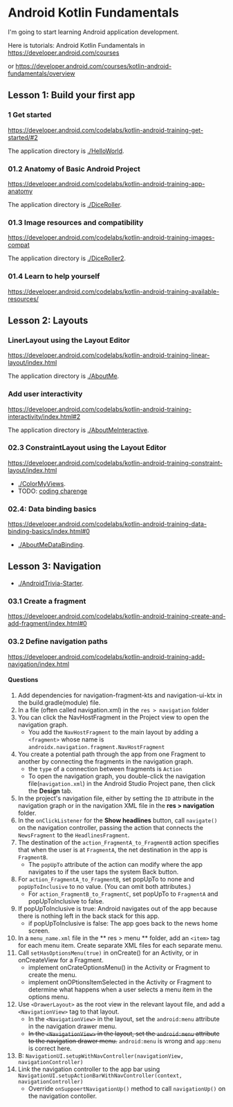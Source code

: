 # Android Kotlin Fundamentals

I'm going to start learning Android application development.

Here is tutorials: Android Kotlin Fundamentals in https://developer.android.com/courses

or https://developer.android.com/courses/kotlin-android-fundamentals/overview

## Lesson 1: Build your first app

### 1 Get started

https://developer.android.com/codelabs/kotlin-android-training-get-started/#2

The application directory is [./HelloWorld](./HelloWorld).

### 01.2 Anatomy of Basic Android Project

https://developer.android.com/codelabs/kotlin-android-training-app-anatomy

The application directory is [./DiceRoller](./DiceRoller).

### 01.3 Image resources and compatibility

https://developer.android.com/codelabs/kotlin-android-training-images-compat

The application directory is [./DiceRoller2](./DiceRoller2).

### 01.4 Learn to help yourself

https://developer.android.com/codelabs/kotlin-android-training-available-resources/

## Lesson 2: Layouts

### LinerLayout using the Layout Editor

https://developer.android.com/codelabs/kotlin-android-training-linear-layout/index.html

The application directory is [./AboutMe](./AboutMe).

### Add user interactivity

https://developer.android.com/codelabs/kotlin-android-training-interactivity/index.html#2

The application directory is [./AboutMeInteractive](./AboutMeInteractive).

### 02.3 ConstraintLayout using the Layout Editor

https://developer.android.com/codelabs/kotlin-android-training-constraint-layout/index.html

- [./ColorMyViews](./ColorMyViews).
- TODO: [coding charenge](https://developer.android.com/codelabs/kotlin-android-training-constraint-layout/index.html#8)

### 02.4: Data binding basics

https://developer.android.com/codelabs/kotlin-android-training-data-binding-basics/index.html#0

- [./AboutMeDataBinding](./AboutMeDataBinding).

## Lesson 3: Navigation

- [./AndroidTrivia-Starter](./AndroidTrivia-Starter).

### 03.1 Create a fragment

https://developer.android.com/codelabs/kotlin-android-training-create-and-add-fragment/index.html#0

### 03.2 Define navigation paths

https://developer.android.com/codelabs/kotlin-android-training-add-navigation/index.html

#### Questions

1. Add dependencies for navigation-fragment-kts and navigation-ui-ktx in the build.gradle(module) file.
2. In a file (often called navigation.xml) in the `res > navigation` folder
3. You can click the NavHostFragment in the Project view to open the navigation graph.
    - You add the `NavHostFragment` to the main layout by adding a `<fragment>` whose name is `androidx.navigation.fragment.NavHostFragment`
4. You create a potential path through the app from one Fragment to another by connecting the fragments in the navigation graph.
    - the `type` of a connection between fragments is `Action`
    - To open the navigation graph, you double-click the navigation file(`navigation.xml`) in the Android Studio Project pane, then click the **Design** tab.
5. In the project's navigation file, either by setting the `ID` attribute in the navigation graph or in the navigation XML file in the **res > navigation** folder.
6. In the `onClickListener` for the **Show headlines** button, call `navigate()` on the navigation controller, passing the action that connects the `NewsFragment` to the `HeadlinesFragment`.
7.  The destination of the `action_FragmentA_to_FragmentB` action specifies that when the user is at `FragmentA`, the net destination in the app is `FragmentB`.
    - The `popUpTo` attribute of the action can modify where the app navigates to if the user taps the system Back button.
8. For `action_FragmentA_to_FragmentB`, set popUpTo to none and `popUpToInclusive` to no value. (You can omit both attributes.)
    - For `action_FragmentB_to_FragmentC`, set popUpTo to `FragmentA` and popUpToInclusive to false.
9. If popUpToInclusive is true: Android navigates out of the app because there is nothing left in the back stack for this app.
    - if popUpToInclusive is false: The app goes back to the news home screen.
10. In a `menu_name.xml` file in the ** res > menu ** folder, add an `<item>` tag for each menu item. Create separate XML files for each separate menu.
11. Call `setHasOptionsMenu(true)` in onCreate() for an Activity, or in onCreateView for a Fragment.
    - implement onCrateOptionsMenu() in the Activity or Fragment to create the menu.
    - implement onOPtionsItemSelected in the Activity or Fragment to determine what happens when a user selects a menu item in the options menu.
12. Use `<DrawerLayout>` as the root view in the relevant layout file, and add a `<NavigationView>` tag to that layout.
    - In the `<NavigationView>` in the layout, set the `android:menu` attribute in the navigation drawer menu.
    - ~~In the `<NavigationView>` in the layout, set the `android:menu` attribute to the navigation drawer menu.~~ `android:menu` is wrong and `app:menu` is correct here.
13. B: `NavigationUI.setupWithNavController(navigationView, navigationController)`
14. Link the navigation controller to the app bar using `NavigationUI.setupActionBarWithNavController(context, navigationController)`
    - Override `onSuppoertNavigationUp()` method to call `navigationUp()` on the navigation contoller.
